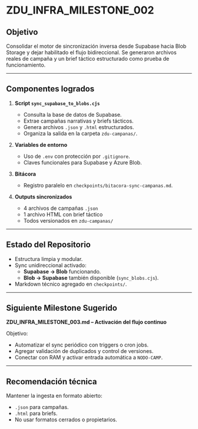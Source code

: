 # ZDU_INFRA_MILESTONE_002

## Objetivo

Consolidar el motor de sincronización inversa desde Supabase hacia Blob Storage y dejar habilitado el flujo bidireccional. Se generaron archivos reales de campaña y un brief táctico estructurado como prueba de funcionamiento.

---

## Componentes logrados

1. **Script `sync_supabase_to_blobs.cjs`**
   - Consulta la base de datos de Supabase.
   - Extrae campañas narrativas y briefs tácticos.
   - Genera archivos `.json` y `.html` estructurados.
   - Organiza la salida en la carpeta `zdu-campanas/`.

2. **Variables de entorno**
   - Uso de `.env` con protección por `.gitignore`.
   - Claves funcionales para Supabase y Azure Blob.

3. **Bitácora**
   - Registro paralelo en `checkpoints/bitacora-sync-campanas.md`.

4. **Outputs sincronizados**
   - 4 archivos de campañas `.json`
   - 1 archivo HTML con brief táctico
   - Todos versionados en `zdu-campanas/`

---

## Estado del Repositorio

- Estructura limpia y modular.
- Sync unidireccional activado:
  - **Supabase → Blob** funcionando.
  - **Blob → Supabase** también disponible (`sync_blobs.cjs`).
- Markdown técnico agregado en `checkpoints/`.

---

## Siguiente Milestone Sugerido

**ZDU_INFRA_MILESTONE_003.md – Activación del flujo continuo**

Objetivo:
- Automatizar el sync periódico con triggers o cron jobs.
- Agregar validación de duplicados y control de versiones.
- Conectar con RAM y activar entrada automática a `NODO-CAMP`.

---

## Recomendación técnica

Mantener la ingesta en formato abierto:
- `.json` para campañas.
- `.html` para briefs.
- No usar formatos cerrados o propietarios.
